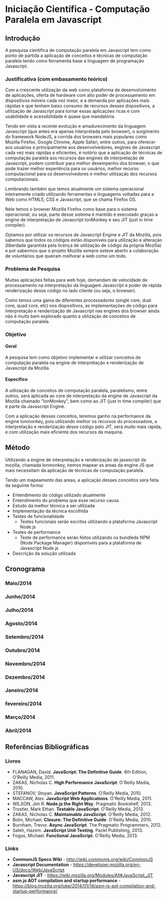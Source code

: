 # Iniciação Científica - Computação Paralela em Javascript

## Introdução
A pesquisa cientifica de computação paralela em Javascript tem como ponto de partida a aplicação de conceitos e técnicas de computação paralela tendo como ferramenta base a linguagem de programação Javascript. 

### Justificativa (com embasamento teórico)
Com a crescente utilização da web como plataforma de desenvolvimento de aplicações, oferta de hardware com alto poder de processamento em dispositivos móveis cada vez maior, e a demanda por aplicações mais rápidas e que tenham baixo consumo de recursos desses dispositivos, a utilização de Javascript para tornar essas aplicações ricas e com usabilidade e acessibilidade é quase que mandatória.

Tendo em vista a recente evolução e amadurecimento da linguagem Javascript (que antes era apenas interpretada pelo browser), o surgimento do framework NodeJS, a corrida dos browsers mais populares como Mozilla Firefox, Google Chrome, Apple Safari, entre outros, para oferecer aos usuários e principalmente aos desenvolvedores, engines de Javascript cada vez mais rápidas e eficientes, é notório que a aplicação de técnicas de computação paralela aos recursos das engines de interpretação de Javascript, podem contribuir para melhor desempenho dos browser, o que pode trazer melhor experiência para os usuários, melhor recurso computacional para os desenvolvedores e melhor utilização dos recursos computacionais.

Lembrando também que temos atualmente um sistema operacional inteiramente criado utilizando ferramentas e linguagems voltadas para a Web como HTML5, CSS e Javascript, que se chama Firefox OS.

Nele temos o browser Mozilla Firefox como base para o sistema operacional, ou seja, parte desse sistema é mantido e executado graças a engine de interpretação de Javascript IonMonkey e seu JIT (just in time compiler).

Optamos por utilizar os recursos de Javascript Engine e JIT da Mozilla, pois sabemos que todos os códigos estão disponíveis para utilização e alteração (liberdade garantida pela licença de utilização de código da própria Mozilla) e por sabermos que o projeto Mozilla sempre esteve aberto a colaboração de voluntários que queiram melhorar a web como um todo.

### Problema de Pesquisa
Muitas aplicações feitas para web hoje, demandam de velocidade de processamento na interpretação da linguagem Javascript e poder de rápida renderização desse código no lado cliente (ou seja, o browser).

Como temos uma gama de diferentes processadores (single core, dual core, quad core, etc) nos dispositivos, as implementações de código para interpretação e renderização de Javascript nas engines dos browser ainda não é muito bem explorado quanto a utilização de conceitos de computação paralela.

### Objetivo

#### Geral
A pesquisa tem como objetivo implementar e utilizar conceitos de computação paralela na engine de interpretação e renderização de Javascript da Mozilla.

#### Especifico
A utilização de conceitos de computação paralela, paralelismo, entre outros, será aplicada ao core de interpretação da engine de Javascript da Mozilla chamado "IonMonkey", bem como ao JIT (just in time compiler) que é parte da Javascript Engine. 

Com a aplicação desses conceitos, teremos ganho na performance da engine Ionmonkey, pois utilizando melhor os recursos do processadore, a interpretação e renderização desse código pelo JIT, será muito mais rápida, e com utilização mais eficiente dos recursos da maquina.

## Método
Utilizando a engine de interpretação e renderização de javascript da mozilla, chamada Ionmonkey, iremos mapear as areas da engine JS que mais necessitam da aplicação de técnicas de computação paralela.

Tendo um mapeamento das areas, a aplicação desses conceitos sera feita da seguinte forma:
 - Entendimento do código utilizado atualmente
 - Entendimento do problema que esse recurso causa
 - Estudo da melhor técnica a ser utilizada
 - Implementação da técnica escolhida
 - Testes de funcionalidade
 	- Testes funcionais serão escritos utilizando a plataforma Javascript Node.js
 - Testes de performance
 	- Teste de performance serão feitos utilizando os bundleds NPM (Node Package Manager) disponíveis para a plataforma de Javascript Node.js
 - Descrição da solução utilizada

## Cronograma

### Maio/2014

### Junho/2014

### Julho/2014

### Agosto/2014

### Setembro/2014

### Outubro/2014

### Novembro/2014

### Dezembro/2014

### Janeiro/2014

### fevereiro/2014

### Março/2014

### Abril/2014


## Referências Bibliográficas

### Livros
 - FLANAGAN, David. **JavaScript: The Definitive Guide**. 6th Edition, O'Reilly Media, 2011. 
 - ZAKAS, Nicholas C. **High Performance JavaScript**. O'Reilly Media, 2010.
 - STEFANOV, Stoyan. **JavaScript Patterns**. O'Reilly Media, 2010.
 - MACCAW, Alex. **JavaScript Web Applications**. O'Reilly Media, 2011.
 - WILSON, Jim R. **Node.js the Right Way**. Pragmatic Bookshelf, 2013.
 - Trostler, Mark Ethan. **Testable JavaScript**. O'Reilly Media, 2013.
 - ZAKAS, Nicholas C. **Maintainable JavaScript**. O'Reilly Media, 2012.
 - Bolin, Michael. **Closure: The Definitive Guide**. O'Reilly Media, 2010.
 - Burnham, Trevor. **Async JavaScript**. The Pragmatic Programmers, 2012.
 - Saleh, Hazem. **JavaScript Unit Testing**. Packt Publishing, 2013.
 - Fogus, Michael. **Functional JavaScript**. O'Reilly Media, 2013.
 
### Links
 - **CommonJS Specs Wiki** - http://wiki.commonjs.org/wiki/CommonJS
 - **Javascript Documentation** - https://developer.mozilla.org/en-US/docs/Web/JavaScript
 - **Javascript JIT** - https://wiki.mozilla.org/Modules/All#JavaScript_JIT
 - **asm.js AOT compilation and startup performance** - https://blog.mozilla.org/luke/2014/01/14/asm-js-aot-compilation-and-startup-performance/
